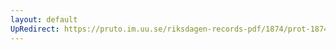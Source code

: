 ```yaml
---
layout: default
UpRedirect: https://pruto.im.uu.se/riksdagen-records-pdf/1874/prot-1874--ak--307.pdf
---
```

